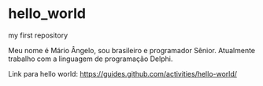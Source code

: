 # hello_world
my first repository

Meu nome é Mário Ângelo, sou brasileiro e programador Sênior. Atualmente trabalho com a linguagem de programação Delphi.

Link para hello world:
https://guides.github.com/activities/hello-world/
